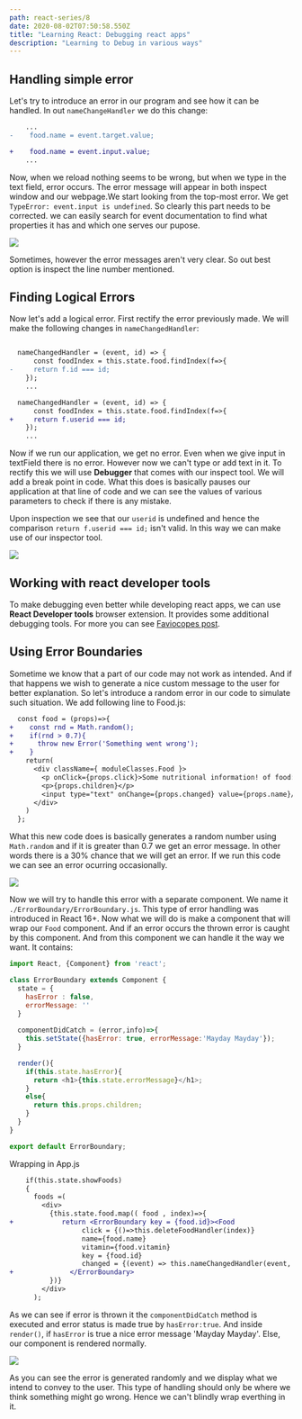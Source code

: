 ```yaml
---
path: react-series/8
date: 2020-08-02T07:50:58.550Z
title: "Learning React: Debugging react apps"
description: "Learning to Debug in various ways"
---
```

## Handling simple error
Let's try to introduce an error in our program and see how it can be handled.
In out `nameChangeHandler` we do this change:
```diff
    ...
-    food.name = event.target.value;

+    food.name = event.input.value;
    ...
```

Now, when we reload nothing seems to be wrong, but when we type in the text field, error occurs. The error message will appear in both inspect window and our webpage.We start looking from the top-most error. We get `TypeError: event.input is undefined`. So clearly this part needs to be corrected. we can easily search for event documentation to find what properties it has and which one serves our pupose. 

![](https://ik.imagekit.io/18dkv5g43j/React_udemy/6/simple-error_YDvv1ReRm.png)

Sometimes, however the error messages aren't very clear. So out best option is inspect the line number mentioned. 

## Finding Logical Errors
Now let's add a logical error. First rectify the error previously made. We will make the following changes in `nameChangedHandler`:


```diff

  nameChangedHandler = (event, id) => {
      const foodIndex = this.state.food.findIndex(f=>{
-     return f.id === id; 
    });
    ...

  nameChangedHandler = (event, id) => {
      const foodIndex = this.state.food.findIndex(f=>{
+     return f.userid === id; 
    });
    ...
```
Now if we run our application, we get no error. Even when we give input in textField there is no error. However now we can't type or add text in it.
To rectify this we will use **Debugger** that comes with our inspect tool. We will add a break point in code. What this does is basically pauses our application at that line of code and we can see the values of various parameters to check if there is any mistake.

Upon inspection we see that our `userid` is undefined and hence the comparison `return f.userid === id;` isn't valid. In this way we can make use of our inspector tool.

![](https://ik.imagekit.io/18dkv5g43j/React_udemy/6/debugger_92YwXuQH1.png)

## Working with react developer tools
To make debugging even better while developing react apps, we can use **React Developer tools** browser extension. It provides some additional debugging tools. For more you can see [Faviocopes post](https://flaviocopes.com/react-developer-tools/).

## Using Error Boundaries
Sometime we know that a part of our code may not work as intended. And if that happens we wish to generate a nice custom message to the user for better explanation. 
So let's introduce a random error in our code to simulate such situation. We add following line to Food.js:

```diff
  const food = (props)=>{
+    const rnd = Math.random();
+    if(rnd > 0.7){
+      throw new Error('Something went wrong');
+    }
    return( 
      <div className={ moduleClasses.Food }> 
        <p onClick={props.click}>Some nutritional information! of food: {props.name} containing vitamin {props.vitamin} </p>
        <p>{props.children}</p>
        <input type="text" onChange={props.changed} value={props.name}/>
      </div>	
    )
  };

```
What this new code does is basically generates a random number using `Math.random` and if it is greater than 0.7 we get an error message. In other words there is a 30% chance that we will get an error. If we run this code we can see an error ocurring occasionally.

![](https://ik.imagekit.io/18dkv5g43j/React_udemy/6/random-error_SMVuotRtv.png)

Now we will try to handle this error with a separate component. We name it `./ErrorBoundary/ErrorBoundary.js`. This type of error handling was introduced in React 16+. Now what we will do is make a component that will wrap our `Food` component. And if an error occurs the thrown error is caught by this component. And from this component we can handle it the way we want. 
It contains:

```js
import React, {Component} from 'react';

class ErrorBoundary extends Component {
  state = {
    hasError : false,
    errorMessage: ''
  }
  
  componentDidCatch = (error,info)=>{
    this.setState({hasError: true, errorMessage:'Mayday Mayday'});
  }

  render(){
    if(this.state.hasError){
      return <h1>{this.state.errorMessage}</h1>;
    }
    else{
      return this.props.children;
    }
  }
}

export default ErrorBoundary;
```
Wrapping in App.js
```diff
    if(this.state.showFoods)
    {
      foods =(
        <div>
          {this.state.food.map(( food , index)=>{
+            return <ErrorBoundary key = {food.id}><Food
                  click = {()=>this.deleteFoodHandler(index)}
                  name={food.name}
                  vitamin={food.vitamin}
                  key = {food.id}
                  changed = {(event) => this.nameChangedHandler(event, food.id)}/>
+              </ErrorBoundary>
          })}
        </div>
      );

```


As we can see if error is thrown it the `componentDidCatch` method is executed and error status is made true by `hasError:true`. And inside `render()`, if `hasError` is true a nice error message 'Mayday Mayday'. Else, our component is rendered normally.

![](https://ik.imagekit.io/18dkv5g43j/React_udemy/6/error-boundary_8GG4Q4fKq.gif)

As you can see the error is generated randomly and we display what we intend to convey to the user. This type of handling should only be where we think something might go wrong. Hence we can't blindly wrap everthing in it.
